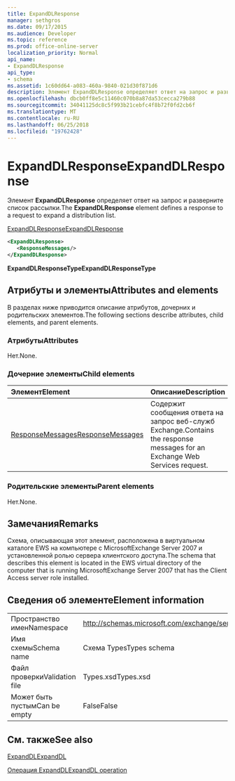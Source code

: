 ```yaml
---
title: ExpandDLResponse
manager: sethgros
ms.date: 09/17/2015
ms.audience: Developer
ms.topic: reference
ms.prod: office-online-server
localization_priority: Normal
api_name:
- ExpandDLResponse
api_type:
- schema
ms.assetid: 1c60dd64-a083-460a-9840-021d30f871d6
description: Элемент ExpandDLResponse определяет ответ на запрос и разверните список рассылки.
ms.openlocfilehash: dbcb0ff8e5c11460c070b8a87da53cecca279b88
ms.sourcegitcommit: 34041125dc8c5f993b21cebfc4f8b72f0fd2cb6f
ms.translationtype: MT
ms.contentlocale: ru-RU
ms.lasthandoff: 06/25/2018
ms.locfileid: "19762428"
---
```

# <a name="expanddlresponse"></a><span data-ttu-id="8ce5d-103">ExpandDLResponse</span><span class="sxs-lookup"><span data-stu-id="8ce5d-103">ExpandDLResponse</span></span>

<span data-ttu-id="8ce5d-104">Элемент **ExpandDLResponse** определяет ответ на запрос и разверните список рассылки.</span><span class="sxs-lookup"><span data-stu-id="8ce5d-104">The **ExpandDLResponse** element defines a response to a request to expand a distribution list.</span></span> 
  
[<span data-ttu-id="8ce5d-105">ExpandDLResponse</span><span class="sxs-lookup"><span data-stu-id="8ce5d-105">ExpandDLResponse</span></span>](expanddlresponse.md)
  
```xml
<ExpandDLResponse>
   <ResponseMessages/>
</ExpandDLResponse>
```

 <span data-ttu-id="8ce5d-106">**ExpandDLResponseType**</span><span class="sxs-lookup"><span data-stu-id="8ce5d-106">**ExpandDLResponseType**</span></span>
## <a name="attributes-and-elements"></a><span data-ttu-id="8ce5d-107">Атрибуты и элементы</span><span class="sxs-lookup"><span data-stu-id="8ce5d-107">Attributes and elements</span></span>

<span data-ttu-id="8ce5d-108">В разделах ниже приводится описание атрибутов, дочерних и родительских элементов.</span><span class="sxs-lookup"><span data-stu-id="8ce5d-108">The following sections describe attributes, child elements, and parent elements.</span></span>
  
### <a name="attributes"></a><span data-ttu-id="8ce5d-109">Атрибуты</span><span class="sxs-lookup"><span data-stu-id="8ce5d-109">Attributes</span></span>

<span data-ttu-id="8ce5d-110">Нет.</span><span class="sxs-lookup"><span data-stu-id="8ce5d-110">None.</span></span>
  
### <a name="child-elements"></a><span data-ttu-id="8ce5d-111">Дочерние элементы</span><span class="sxs-lookup"><span data-stu-id="8ce5d-111">Child elements</span></span>

|<span data-ttu-id="8ce5d-112">**Элемент**</span><span class="sxs-lookup"><span data-stu-id="8ce5d-112">**Element**</span></span>|<span data-ttu-id="8ce5d-113">**Описание**</span><span class="sxs-lookup"><span data-stu-id="8ce5d-113">**Description**</span></span>|
|:-----|:-----|
|[<span data-ttu-id="8ce5d-114">ResponseMessages</span><span class="sxs-lookup"><span data-stu-id="8ce5d-114">ResponseMessages</span></span>](responsemessages.md) <br/> |<span data-ttu-id="8ce5d-115">Содержит сообщения ответа на запрос веб-служб Exchange.</span><span class="sxs-lookup"><span data-stu-id="8ce5d-115">Contains the response messages for an Exchange Web Services request.</span></span>  <br/> |
   
### <a name="parent-elements"></a><span data-ttu-id="8ce5d-116">Родительские элементы</span><span class="sxs-lookup"><span data-stu-id="8ce5d-116">Parent elements</span></span>

<span data-ttu-id="8ce5d-117">Нет.</span><span class="sxs-lookup"><span data-stu-id="8ce5d-117">None.</span></span>
  
## <a name="remarks"></a><span data-ttu-id="8ce5d-118">Замечания</span><span class="sxs-lookup"><span data-stu-id="8ce5d-118">Remarks</span></span>

<span data-ttu-id="8ce5d-119">Схема, описывающая этот элемент, расположена в виртуальном каталоге EWS на компьютере с MicrosoftExchange Server 2007 и установленной ролью сервера клиентского доступа.</span><span class="sxs-lookup"><span data-stu-id="8ce5d-119">The schema that describes this element is located in the EWS virtual directory of the computer that is running MicrosoftExchange Server 2007 that has the Client Access server role installed.</span></span>
  
## <a name="element-information"></a><span data-ttu-id="8ce5d-120">Сведения об элементе</span><span class="sxs-lookup"><span data-stu-id="8ce5d-120">Element information</span></span>

|||
|:-----|:-----|
|<span data-ttu-id="8ce5d-121">Пространство имен</span><span class="sxs-lookup"><span data-stu-id="8ce5d-121">Namespace</span></span>  <br/> |http://schemas.microsoft.com/exchange/services/2006/types  <br/> |
|<span data-ttu-id="8ce5d-122">Имя схемы</span><span class="sxs-lookup"><span data-stu-id="8ce5d-122">Schema name</span></span>  <br/> |<span data-ttu-id="8ce5d-123">Схема Types</span><span class="sxs-lookup"><span data-stu-id="8ce5d-123">Types schema</span></span>  <br/> |
|<span data-ttu-id="8ce5d-124">Файл проверки</span><span class="sxs-lookup"><span data-stu-id="8ce5d-124">Validation file</span></span>  <br/> |<span data-ttu-id="8ce5d-125">Types.xsd</span><span class="sxs-lookup"><span data-stu-id="8ce5d-125">Types.xsd</span></span>  <br/> |
|<span data-ttu-id="8ce5d-126">Может быть пустым</span><span class="sxs-lookup"><span data-stu-id="8ce5d-126">Can be empty</span></span>  <br/> |<span data-ttu-id="8ce5d-127">False</span><span class="sxs-lookup"><span data-stu-id="8ce5d-127">False</span></span>  <br/> |
   
## <a name="see-also"></a><span data-ttu-id="8ce5d-128">См. также</span><span class="sxs-lookup"><span data-stu-id="8ce5d-128">See also</span></span>



[<span data-ttu-id="8ce5d-129">ExpandDL</span><span class="sxs-lookup"><span data-stu-id="8ce5d-129">ExpandDL</span></span>](expanddl.md)
  
[<span data-ttu-id="8ce5d-130">Операция ExpandDL</span><span class="sxs-lookup"><span data-stu-id="8ce5d-130">ExpandDL operation</span></span>](expanddl-operation.md)

